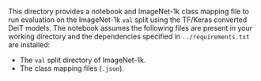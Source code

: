 This directory provides a notebook and ImageNet-1k class mapping file to run 
evaluation on the ImageNet-1k `val` split using the TF/Keras converted DeiT
models. The notebook assumes the following files are present in your working
directory and the dependencies specified in `../requirements.txt` are installed:

* The `val` split directory of ImageNet-1k.
* The class mapping files (`.json`).